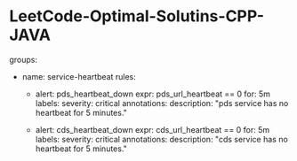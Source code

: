# LeetCode-Optimal-Solutins-CPP-JAVA

groups:
- name: service-heartbeat
  rules:
  - alert: pds_heartbeat_down
    expr: pds_url_heartbeat == 0
    for: 5m
    labels:
      severity: critical
    annotations:
      description: "pds service has no heartbeat for 5 minutes."

  - alert: cds_heartbeat_down
    expr: cds_url_heartbeat == 0
    for: 5m
    labels:
      severity: critical
    annotations:
      description: "cds service has no heartbeat for 5 minutes."
